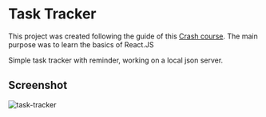 # Task Tracker

This project was created following the guide of this [Crash course](https://www.youtube.com/watch?v=w7ejDZ8SWv8).
The main purpose was to learn the basics of React.JS

Simple task tracker with reminder, working on a local json server.

## Screenshot

![task-tracker](https://user-images.githubusercontent.com/106673311/172225777-7f337fc7-112b-4e35-b7eb-b9136838be90.gif)
